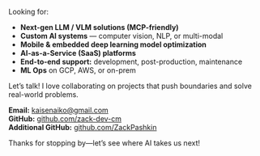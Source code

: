 Looking for:

- **Next-gen LLM / VLM solutions (MCP-friendly)**
- **Custom AI systems** — computer vision, NLP, or multi-modal
- **Mobile & embedded deep learning model optimization**
- **AI-as-a-Service (SaaS) platforms**
- **End-to-end support:** development, post-production, maintenance
- **ML Ops** on GCP, AWS, or on-prem

Let’s talk! I love collaborating on projects that push boundaries and solve real-world problems.

**Email:** kaisenaiko@gmail.com  
**GitHub:** [github.com/zack-dev-cm](https://github.com/zack-dev-cm)  
**Additional GitHub:** [github.com/ZackPashkin](https://github.com/ZackPashkin)

Thanks for stopping by—let’s see where AI takes us next!